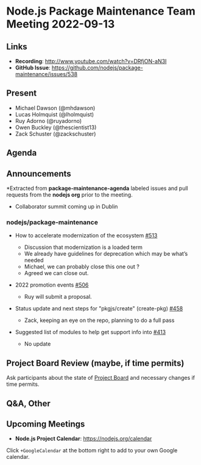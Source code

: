 # Node.js  Package Maintenance Team Meeting 2022-09-13

## Links

* **Recording**:  <http://www.youtube.com/watch?v=DRfjON-aN3I>
* **GitHub Issue**: <https://github.com/nodejs/package-maintenance/issues/538>

## Present

* Michael Dawson (@mhdawson)
* Lucas Holmquist (@lholmquist)
* Ruy Adorno (@ruyadorno)
* Owen Buckley (@thescientist13)
* Zack Schuster (@zackschuster)

## Agenda

## Announcements

*Extracted from **package-maintenance-agenda** labeled issues and pull requests from the **nodejs org** prior to the meeting.

* Collaborator summit coming up in Dublin

### nodejs/package-maintenance

* How to accelerate modernization of the ecosystem [#513](https://github.com/nodejs/package-maintenance/issues/513)
  * Discussion that modernization is a loaded term
  * We already have guidelines for deprecation which may be what’s needed
  * Michael, we can probably close this one out ?
  * Agreed we can close out.

* 2022 promotion events [#506](https://github.com/nodejs/package-maintenance/issues/506)
  * Ruy will submit a proposal.  

* Status update and next steps for "pkgjs/create" (create-pkg) [#458](https://github.com/nodejs/package-maintenance/issues/458)
  * Zack, keeping an eye on the repo, planning to do a full pass

* Suggested list of modules to help get support info into [#413](https://github.com/nodejs/package-maintenance/issues/413)
  * No update

## Project Board Review (maybe, if time permits)

Ask participants about the state of [Project Board](https://github.com/nodejs/package-maintenance/projects/1) and necessary changes if time permits.

## Q&A, Other

## Upcoming Meetings

* **Node.js Project Calendar**: <https://nodejs.org/calendar>

Click `+GoogleCalendar` at the bottom right to add to your own Google calendar.
